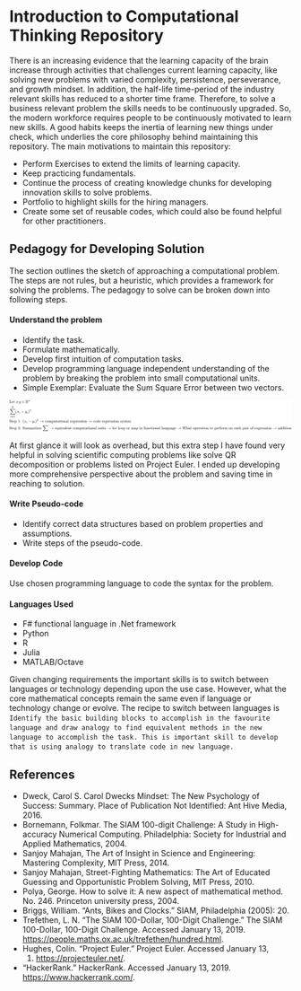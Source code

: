 ﻿Introduction to Computational Thinking Repository
================

There is an increasing evidence that the learning capacity of the brain
increase through activities that challenges current learning capacity,
like solving new problems with varied complexity, persistence,
perseverance, and growth mindset. In addition, the half-life time-period of the industry relevant skills has reduced to a shorter time
frame. Therefore, to solve a business relevant problem the skills needs
to be continuously upgraded. So, the modern workforce requires people to
be continuously motivated to learn new skills. A good habits keeps the
inertia of learning new things under check, which underlies the core
philosophy behind maintaining this repository. The main motivations to
maintain this repository: 
* Perform Exercises to extend the limits of
learning capacity.  
* Keep practicing fundamentals.  
* Continue the process of creating knowledge chunks for developing
innovation skills to solve problems.  
* Portfolio to highlight skills for the hiring managers.  
* Create some set of reusable codes, which could also be found helpful
for other practitioners.

## Pedagogy for Developing Solution

The section outlines the sketch of approaching a computational problem.
The steps are not rules, but a heuristic, which provides a framework for
solving the problems. The pedagogy to solve can be broken down into
following steps.

#### Understand the problem

  - Identify the task.
  - Formulate mathematically.
  - Develop first intuition of computation tasks.
  - Develop programming language independent understanding of the problem by
    breaking the problem into small computational units.
  - Simple Exemplar: Evaluate the Sum Square Error between two vectors.

![process](figure/process.png)

At first glance it will look as overhead, but this extra step I have
found very helpful in solving scientific computing problems like solve
QR decomposition or problems listed on Project Euler. I ended up
developing more comprehensive perspective about the problem and saving
time in reaching to solution.

#### Write Pseudo-code

  - Identify correct data structures based on problem properties and
    assumptions.
  - Write steps of the pseudo-code.

#### Develop Code

Use chosen programming language to code the syntax for the problem.

#### Languages Used

  - F\# functional language in .Net framework
  - Python
  - R
  - Julia
  - MATLAB/Octave

Given changing requirements the important skills is to switch between
languages or technology depending upon the use case. However, what the
core mathematical concepts remain the same even if language or
technology change or evolve. The recipe to switch between languages is  
`Identify the basic building blocks to accomplish in the favourite
language and draw analogy to find equivalent methods in the new language
to accomplish the task. This is important skill to develop that is using
analogy to translate code in new language.`

## References

  - Dweck, Carol S. Carol Dwecks Mindset: The New Psychology of Success:
    Summary. Place of Publication Not Identified: Ant Hive Media, 2016.
  - Bornemann, Folkmar. The SIAM 100-digit Challenge: A Study in
    High-accuracy Numerical Computing. Philadelphia: Society for
    Industrial and Applied Mathematics, 2004.
  - Sanjoy Mahajan, The Art of Insight in Science and Engineering:
    Mastering Complexity, MIT Press, 2014.
  - Sanjoy Mahajan, Street-Fighting Mathematics: The Art of Educated
    Guessing and Opportunistic Problem Solving, MIT Press, 2010.
  - Polya, George. How to solve it: A new aspect of mathematical method.
    No. 246. Princeton university press, 2004.
  - Briggs, William. “Ants, Bikes and Clocks.” SIAM, Philadelphia
    (2005): 20.
  - Trefethen, L. N. “The SIAM 100-Dollar, 100-Digit Challenge.” The
    SIAM 100-Dollar, 100-Digit Challenge. Accessed January 13, 2019.
    <https://people.maths.ox.ac.uk/trefethen/hundred.html>.
  - Hughes, Colin. “Project Euler.” Project Euler. Accessed January 13,
    1.    <https://projecteuler.net/>.
  - “HackerRank.” HackerRank. Accessed January 13, 2019.
    <https://www.hackerrank.com/>.

